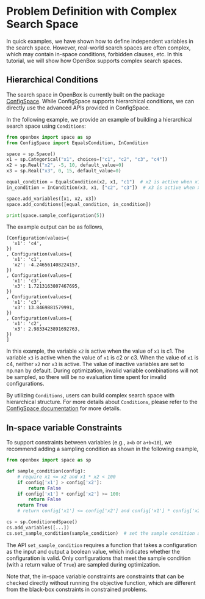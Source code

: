 # Problem Definition with Complex Search Space

In quick examples, we have shown how to define independent variables in the search space.
However, real-world search spaces are often complex, which may contain in-space conditions, forbidden clauses, etc.
In this tutorial, we will show how OpenBox supports complex search spaces.

## Hierarchical Conditions
The search space in OpenBox is currently built on the package [ConfigSpace](https://github.com/automl/ConfigSpace).
While ConfigSpace supports hierarchical conditions, we can directly use the advanced APIs provided in ConfigSpace.

In the following example, we provide an example of building a hierarchical search space using `Conditions`:

```python
from openbox import space as sp
from ConfigSpace import EqualsCondition, InCondition

space = sp.Space()
x1 = sp.Categorical("x1", choices=["c1", "c2", "c3", "c4"])
x2 = sp.Real("x2", -5, 10, default_value=0)
x3 = sp.Real("x3", 0, 15, default_value=0)

equal_condition = EqualsCondition(x2, x1, "c1")  # x2 is active when x1 = c1
in_condition = InCondition(x3, x1, ["c2", "c3"])  # x3 is active when x1 = c2 or x1 = c3

space.add_variables([x1, x2, x3])
space.add_conditions([equal_condition, in_condition])

print(space.sample_configuration(5))
```

The example output can be as follows,

```
[Configuration(values={
  'x1': 'c4',
})
, Configuration(values={
  'x1': 'c1',
  'x2': -4.246561408224157,
})
, Configuration(values={
  'x1': 'c3',
  'x3': 1.7213163807467695,
})
, Configuration(values={
  'x1': 'c3',
  'x3': 13.8469881579991,
})
, Configuration(values={
  'x1': 'c2',
  'x3': 2.9833423891692763,
})
]
```

In this example, the variable `x2` is active when the value of `x1` is c1.
The variable `x3` is active when the value of `x1` is c2 or c3.
When the value of `x1` is c4, neither `x2` nor `x3` is active.
The value of inactive variables are set to np.nan by default.
During optimization, invalid variable combinations will not be sampled,
so there will be no evaluation time spent for invalid configurations.

By utilizing `Conditions`, users can build complex search space with hierarchical structure.
For more details about `Conditions`, please refer to the [ConfigSpace documentation](https://automl.github.io/ConfigSpace/main/) for more details.

## In-space variable Constraints
To support constraints between variables (e.g., `a<b` or `a+b<10`), we recommend adding a sampling condition as shown in the following example,

```python
from openbox import space as sp

def sample_condition(config):
    # require x1 <= x2 and x1 * x2 < 100
    if config['x1'] > config['x2']:
        return False
    if config['x1'] * config['x2'] >= 100:
        return False
    return True
    # return config['x1'] <= config['x2'] and config['x1'] * config['x2'] < 100

cs = sp.ConditionedSpace()
cs.add_variables([...])
cs.set_sample_condition(sample_condition)  # set the sample condition after all variables are added

```

The API `set_sample_condition` requires a function that takes a configuration as the input and output a boolean value,
which indicates whether the configuration is valid.
Only configurations that meet the sample condition (with a return value of `True`) are sampled during optimization.

Note that, the in-space variable constraints are constraints that can be checked directly without running the objective function,
which are different from the black-box constraints in constrained problems.
